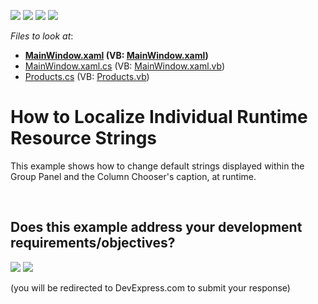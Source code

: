 <!-- default badges list -->
![](https://img.shields.io/endpoint?url=https://codecentral.devexpress.com/api/v1/VersionRange/128651745/11.2.11%2B)
[![](https://img.shields.io/badge/Open_in_DevExpress_Support_Center-FF7200?style=flat-square&logo=DevExpress&logoColor=white)](https://supportcenter.devexpress.com/ticket/details/E3978)
[![](https://img.shields.io/badge/📖_How_to_use_DevExpress_Examples-e9f6fc?style=flat-square)](https://docs.devexpress.com/GeneralInformation/403183)
[![](https://img.shields.io/badge/💬_Leave_Feedback-feecdd?style=flat-square)](#does-this-example-address-your-development-requirementsobjectives)
<!-- default badges end -->
<!-- default file list -->
*Files to look at*:

* **[MainWindow.xaml](./CS/WpfApplication24/MainWindow.xaml) (VB: [MainWindow.xaml](./VB/WpfApplication24/MainWindow.xaml))**
* [MainWindow.xaml.cs](./CS/WpfApplication24/MainWindow.xaml.cs) (VB: [MainWindow.xaml.vb](./VB/WpfApplication24/MainWindow.xaml.vb))
* [Products.cs](./CS/WpfApplication24/Products.cs) (VB: [Products.vb](./VB/WpfApplication24/Products.vb))
<!-- default file list end -->
# How to Localize Individual Runtime Resource Strings


<p>This example shows how to change default strings displayed within the Group Panel and the Column Chooser's caption, at runtime. </p>

<br/>


<!-- feedback -->
## Does this example address your development requirements/objectives?

[<img src="https://www.devexpress.com/support/examples/i/yes-button.svg"/>](https://www.devexpress.com/support/examples/survey.xml?utm_source=github&utm_campaign=how-to-localize-individual-runtime-resource-strings-e3978&~~~was_helpful=yes) [<img src="https://www.devexpress.com/support/examples/i/no-button.svg"/>](https://www.devexpress.com/support/examples/survey.xml?utm_source=github&utm_campaign=how-to-localize-individual-runtime-resource-strings-e3978&~~~was_helpful=no)

(you will be redirected to DevExpress.com to submit your response)
<!-- feedback end -->
